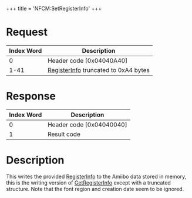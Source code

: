 +++
title = 'NFCM:SetRegisterInfo'
+++

# Request

| Index Word | Description                                                                  |
|------------|------------------------------------------------------------------------------|
| 0          | Header code \[0x04040A40\]                                                   |
| 1-41       | [RegisterInfo](NFC_Services#RegisterInfo "wikilink") truncated to 0xA4 bytes |

# Response

| Index Word | Description                |
|------------|----------------------------|
| 0          | Header code \[0x04040040\] |
| 1          | Result code                |

# Description

This writes the provided
[RegisterInfo](NFC_Services#RegisterInfo "wikilink") to the Amiibo data
stored in memory, this is the writing version of
[GetRegisterInfo](NFC:GetRegisterInfo "wikilink") except with a
truncated structure. Note that the font region and creation date seem to
be ignored.
